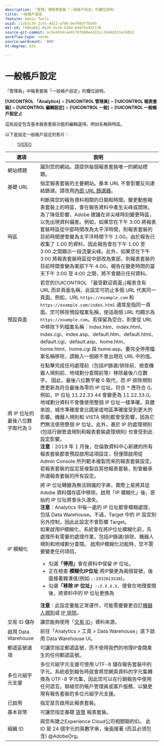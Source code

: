 ```yaml
---
description: 「管理」裡報表套裝「一般帳戶設定」的欄位說明。
title: 一般帳戶設定
feature: Admin Tools
uuid: c1ab5c34-2c41-4d12-a706-0e760dff8a95
exl-id: f49babb2-8e26-4cc6-b264-b4d7be93f130
source-git-commit: ac9e4934cee0178fb00e4201cc3444d333a74052
workflow-type: tm+mt
source-wordcount: '809'
ht-degree: 83%

---
```


# 一般帳戶設定

「管理員」中報表套裝「一般帳戶設定」的欄位說明。

**[!UICONTROL 「Analytics]** > **[!UICONTROL 管理員]** > **[!UICONTROL 報表套裝]** > **[!UICONTROL 編輯設定]** > **[!UICONTROL 一般]** > **[!UICONTROL 一般帳戶設定」]**

這些設定包含基本報表套裝功能的編輯選項，例如名稱與時區。

以下是設定一般帳戶設定的影片：

>[!VIDEO](https://video.tv.adobe.com/v/332330/?quality=12)

| 選項 | 說明 |
|--- |--- |
| 網站標題 | 識別您的網站。請提供每個報表套裝唯一的網站標題。 |
| 基礎 URL | 指定報表套裝的主要網站。基本 URL 不會影響反向連結篩選。請改用[內部 URL 篩選器](/help/admin/admin/internal-url-filter-admin.md)。 |
| 時區 | 判斷與您的報告資料相關的日期和時間。變更動態報表套裝上的時區，會在報告資料中產生尖峰或間隙。為了降低影響，Adobe 建議在非尖峰時刻變更時區，以免出現資料偏差。例如，如果您在下午 3:00 將報表套裝時區從中部時間改為太平洋時間，則報表套裝的目前時間便會變為太平洋時間下午 1:00。由於報告已收集了 1:00 的資料，因此報告會在下午 1:00 至 3:00 之間顯示一段流量尖峰。此外，如果您在下午 3:00 將報表套裝時區從中部改為東部，則報表套裝的目前時間會變為東部下午 4:00。報告在變更時間的當天下午 3:00 至 4:00 之間，將不會顯示任何資料。 |
| 預設頁面 | 若您的[!UICONTROL 「最受歡迎頁面」]報表含有 URL 而非頁面名稱，此設定可防止多個 URL 代表同一頁面。例如，URL `https://example.com` 和 `https://example.com/index.html` 通常是指同一頁面。您可移除預設檔案名稱，使這兩個 URL 均顯示為 `https://example.com`。若保留為空白，則會從 URL 中移除下列檔案名稱：index.htm、index.html、index.cgi、index.asp、default.htm、default.html、default.cgi、default.asp、home.htm、home.html、home.cgi 與 home.asp。要完全停用檔案名稱移除，請輸入一個絕不會出現在 URL 中的值。 |
| 將 IP 位址的最後八位數字取代為 0 | 在點擊完成任何處理前（包括IP篩選/排除前、檢查機器人規則前、地域劃分查閱前等）移除最後八位數字。 因此，最後八位數字被 0 取代，而 IP 排除規則應更新為符合最後為零的 IP 位址。符合 * 應符合 0。例如，IP 位址 11.22.33.44 會變更為 11.22.33.0。地域劃分資料不會像使用整個 IP 位址一樣準確。具體來說，城市準確度會比國家或地區準確度受到更大的影響。機器人規則和 VISTA 規則都會受影響，因為它們無法使用整個 IP 位址。此外，基於 IP 的處理規則 (包括行銷管道規則和報表套裝處理規則) 也會受到此設定影響。 <br> **注意**：2019 年 1 月後，在倫敦資料中心新建的所有報表套裝都會預設啟用這項設定，但僅限啟用從 Admin Console 所列範本複製而來的報表套裝設定。若報表套裝的設定是複製自其他報表套裝，則會繼承所選報表套裝的所有設定。 |
| IP 模糊化 | 將 IP 位址轉變為無法辨識的字串，實際上是將其從 Adobe 資料儲存區中移除。啟用「IP 模糊化」後，原始的 IP 位址將會永久遺失。 <br> **注意**：Analytics 中每一處的 IP 位址都會模糊處理，包括 Data Warehouse。不過，Target 中的 IP 設定則另外控制，因此此設定不會影響 Target。<br> 如果啟用IP模糊化，系統會在將IP位址模糊化前，先處理所有需要的處理作業，包括IP篩選/排除、機器人規則和地域劃分查閱。 啟用IP模糊化功能時，您不需要變更任何項目。<ul><li>勾選&#x200B;**「停用」**&#x200B;會在資料中保留 IP 位址。</li><li>正在檢查 **模糊化IP位址** 將IP變更為兩個冒號，後面接著雜湊值(例如 `::1932023538`)。</li><li>勾選&#x200B;**「移除 IP 位址」**`::X.X.X.X`，便會在地理查閱後，將資料中的 IP 位址更換為 </li></ul>**注意**：此設定要能正常運作，可能需要變更自訂[機器人規則](/help/admin/admin/bot-removal/bot-rules.md)或 [IP 排除](/help/admin/admin/exclude-ip.md)。 |
| 交易 ID 儲存 | 讓您能夠使用「[交易 ID](/help/import/c-data-sources/c-datasrc-types/datasrc-transactionid.md)」資料來源。 |
| 啟用 Data Warehouse | 前往「Analytics > 工具 > Data Warehouse」底下啟用 Data Warehouse UI。 |
| 郵遞區號選項 | 可讓您指定郵遞區號，而不使用我們的地理IP查閱產生的任何郵遞區號。 |
| 多位元組字元支援 | 多位元組字元支援可使用 UTF-8 儲存報告套裝中的字元。系統收到報告時就會將您網頁資料的字元集轉換為 UTF-8 字元集，因此您可以在行銷報告中使用任何語言。聯絡您的帳戶管理員或客戶服務，以變更現有報告套裝的多位元組字元支援。 |
| 已啟用 | 指定是否啟用此報表套裝。 |
| 基本貨幣 | 可讓您指定基礎 [貨幣](https://experienceleague.adobe.com/docs/analytics/implementation/vars/config-vars/currencycode.html?lang=zh-Hant) 報表套裝。 |
| 組織 ID | 與您布建之Experience Cloud公司相關聯的ID。 此 ID 是 24 個字元的英數字串，後面接著 (而且必須包含) @AdobeOrg。 |